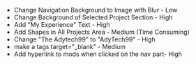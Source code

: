 - Change Navigation Background to Image with Blur - Low
- Change Background of Selected Project Section - High
- Add "My Experience" Text - High
- Add Shapes in All Projects Area - Medium (Time Consuming)
- Change "The Adytech99" to "AdyTech99" - High
- make a tags target="_blank" - Medium
- Add hyperlink to mods when clicked on the nav part- High 
